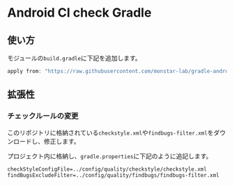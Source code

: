 # Android CI check Gradle

## 使い方

モジュールの`build.gradle`に下記を追加します。

```groovy
apply from: "https://raw.githubusercontent.com/monstar-lab/gradle-android-ci-check/1.3.0/ci.gradle"
```

## 拡張性

### チェックルールの変更

このリポジトリに格納されている`checkstyle.xml`や`findbugs-filter.xml`をダウンロードし、修正します。

プロジェクト内に格納し、`gradle.properties`に下記のように追記します。

```
checkStyleConfigFile=../config/quality/checkstyle/checkstyle.xml
findBugsExcludeFilter=../config/quality/findbugs/findbugs-filter.xml
```
